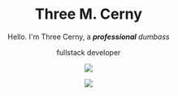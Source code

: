 <h1 align="center">Three M. Cerny</h1>

<p align="center">Hello. I'm Three Cerny, a <em><strong>professional</strong> dumbass</em></p>

<p align="center">fullstack developer</p>

<p align="center">
  <a>
    <img src=https://roeworks.net/skillicons.png>
   </a>
</p>

<p align="center">
  <a>
    <img src="https://roeworks.net/vscodeisannoying.png">
   </a>
</p>
